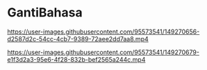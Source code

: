 # GantiBahasa


https://user-images.githubusercontent.com/95573541/149270656-d2587d2c-54cc-4cb7-9389-72aee2dd7aa8.mp4

https://user-images.githubusercontent.com/95573541/149270679-e1f3d2a3-95e6-4f28-832b-bef2565a244c.mp4
